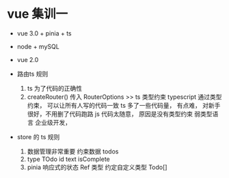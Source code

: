 # vue 集训一

- vue 3.0 + pinia + ts
- node + mySQL
- vue 2.0

- 路由ts 规则
   1. ts 为了代码的正确性
   2. createRouter()   传入 RouterOptions >> ts 类型约束
   typescript 通过类型约束， 可以让所有人写的代码一致
   ts 多了一些代码量， 有点难， 对新手很好，不用删了代码跑路
   js 代码太随意， 原因是没有类型约束 弱类型语言
   企业级开发，
   
- store 的 ts 规则
   1. 数据管理非常重要
      约束数据 todos
   2. type TOdo
      id
      text
      isComplete
   3. pinia 响应式的状态
      Ref 类型  约定自定义类型
      Todo[]